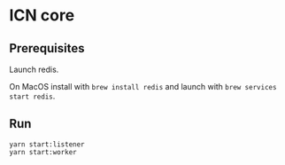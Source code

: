 # ICN core

## Prerequisites

Launch redis.

On MacOS install with `brew install redis` and launch with `brew services start redis`.

## Run

```
yarn start:listener
yarn start:worker
```
